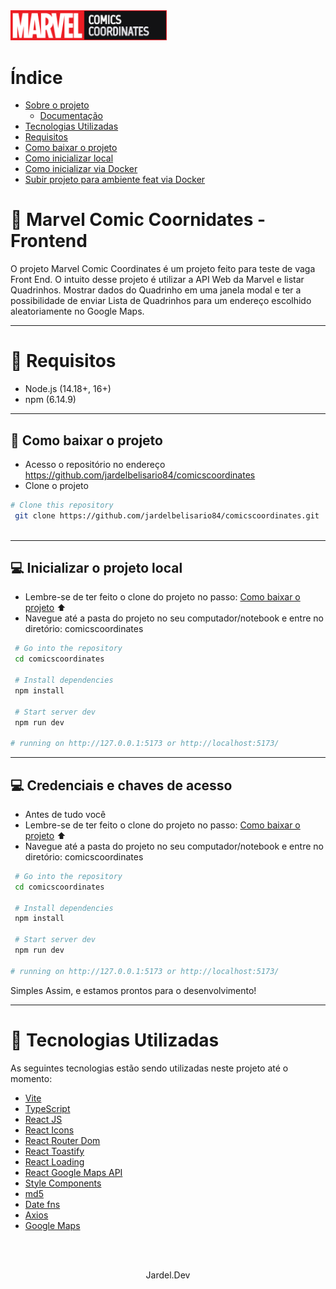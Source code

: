 <img src="./src/assets/logotipo.svg" width="250">

# Índice

- [Sobre o projeto](#fenix-florestao-frontend)
  - [Documentação](#documentacao)
- [Tecnologias Utilizadas](#tecnologias-utilizadas)
- [Requisitos](#requisitos)
- [Como baixar o projeto](#como-baixar-o-projeto)
- [Como inicializar local](#como-inicializar-local)
- [Como inicializar via Docker](#como-inicializar-via-docker)
- [Subir projeto para ambiente feat via Docker](#subir-projeto-para-ambiente-feat-via-docker)

# 🌲 Marvel Comic Coornidates - Frontend

O projeto Marvel Comic Coordinates é um projeto feito para teste de vaga Front End. O intuito desse projeto é utilizar a API Web da Marvel e listar Quadrinhos. Mostrar dados do Quadrinho em uma janela modal e ter a possibilidade de enviar Lista de Quadrinhos para um endereço escolhido aleatoriamente no Google Maps.


---
<a id="requisitos"></a>

# 📌 Requisitos
- Node.js (14.18+, 16+) 
- npm (6.14.9)

---
<a id="como-baixar-o-projeto"></a>
## 💾 Como baixar o projeto
- Acesso o repositório no endereço https://github.com/jardelbelisario84/comicscoordinates
- Clone o projeto


```bash
# Clone this repository
 git clone https://github.com/jardelbelisario84/comicscoordinates.git
 
```

---
<a id="como-inicializar-o-projeto-local"></a>
## 💻 Inicializar o projeto local


- Lembre-se de ter feito o clone do projeto no passo: <a href="#como-baixar-o-projeto">Como baixar o projeto</a> ⬆️
- Navegue até a pasta do projeto no seu computador/notebook e entre no diretório: comicscoordinates

```bash
 # Go into the repository
 cd comicscoordinates

 # Install dependencies
 npm install

 # Start server dev
 npm run dev

# running on http://127.0.0.1:5173 or http://localhost:5173/

```

---
<a id="como-inicializar-o-projeto-local"></a>
## 💻 Credenciais e chaves de acesso

- Antes de tudo você
- Lembre-se de ter feito o clone do projeto no passo: <a href="#como-baixar-o-projeto">Como baixar o projeto</a> ⬆️
- Navegue até a pasta do projeto no seu computador/notebook e entre no diretório: comicscoordinates

```bash
 # Go into the repository
 cd comicscoordinates

 # Install dependencies
 npm install

 # Start server dev
 npm run dev

# running on http://127.0.0.1:5173 or http://localhost:5173/

```


Simples Assim, e estamos prontos para o desenvolvimento!

---


<a id="tecnologias-utilizadas"></a>

# 🚀 Tecnologias Utilizadas
As seguintes tecnologias estão sendo utilizadas neste projeto até o momento: 

- [Vite](https://vitejs.dev/guide/)
- [TypeScript](typescriptlang.org)
- [React JS](https://pt-br.reactjs.org/)
- [React Icons](https://react-icons.github.io/react-icons/)
- [React Router Dom](https://www.npmjs.com/package/react-router-dom)
- [React Toastify](https://www.npmjs.com/package/react-toastify)
- [React Loading](https://www.npmjs.com/package/react-loading)
- [React Google Maps API](https://www.react-google-charts.com/)
- [Style Components](https://styled-components.com/)
- [md5](https://www.npmjs.com/package/md5)
- [Date fns](https://www.npmjs.com/package/date-fns)
- [Axios](https://www.npmjs.com/package/axios)
- [Google Maps](https://developers.google.com/maps/documentation/javascript/overview?hl=pt-br)

<br><br>

<p align="center">Jardel.Dev</p>

